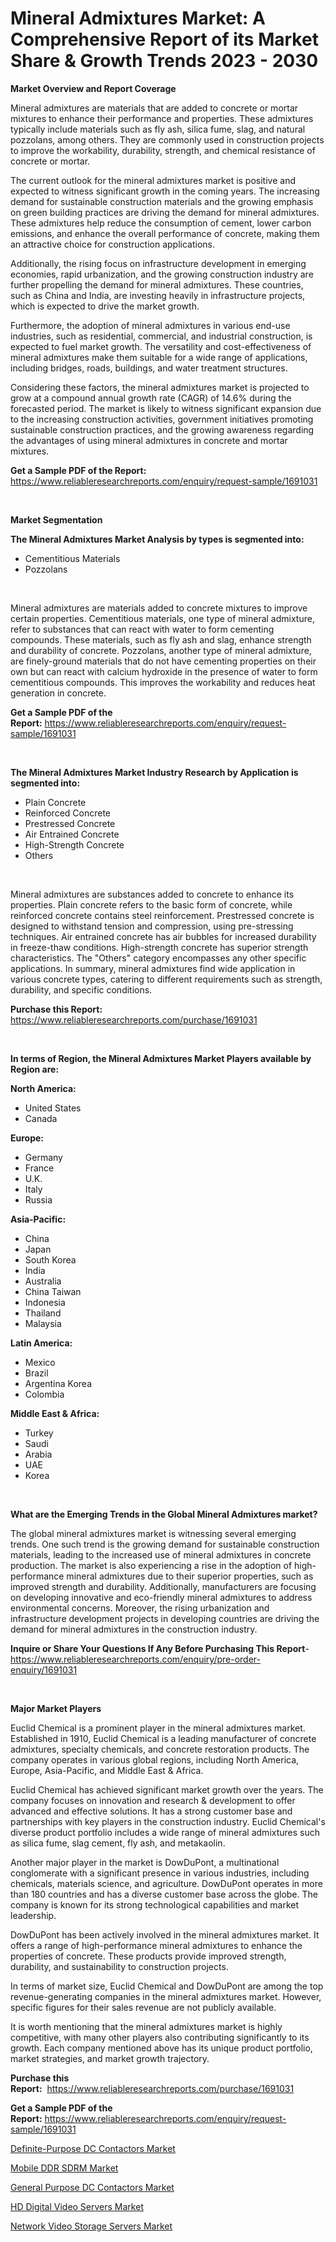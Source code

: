 <p><h1>Mineral Admixtures Market: A Comprehensive Report of its Market Share & Growth Trends 2023 - 2030</h1></p><p><strong>Market Overview and Report Coverage</strong></p>
<p><p>Mineral admixtures are materials that are added to concrete or mortar mixtures to enhance their performance and properties. These admixtures typically include materials such as fly ash, silica fume, slag, and natural pozzolans, among others. They are commonly used in construction projects to improve the workability, durability, strength, and chemical resistance of concrete or mortar.</p><p>The current outlook for the mineral admixtures market is positive and expected to witness significant growth in the coming years. The increasing demand for sustainable construction materials and the growing emphasis on green building practices are driving the demand for mineral admixtures. These admixtures help reduce the consumption of cement, lower carbon emissions, and enhance the overall performance of concrete, making them an attractive choice for construction applications.</p><p>Additionally, the rising focus on infrastructure development in emerging economies, rapid urbanization, and the growing construction industry are further propelling the demand for mineral admixtures. These countries, such as China and India, are investing heavily in infrastructure projects, which is expected to drive the market growth.</p><p>Furthermore, the adoption of mineral admixtures in various end-use industries, such as residential, commercial, and industrial construction, is expected to fuel market growth. The versatility and cost-effectiveness of mineral admixtures make them suitable for a wide range of applications, including bridges, roads, buildings, and water treatment structures.</p><p>Considering these factors, the mineral admixtures market is projected to grow at a compound annual growth rate (CAGR) of 14.6% during the forecasted period. The market is likely to witness significant expansion due to the increasing construction activities, government initiatives promoting sustainable construction practices, and the growing awareness regarding the advantages of using mineral admixtures in concrete and mortar mixtures.</p></p>
<p><strong>Get a Sample PDF of the Report:</strong> <a href="https://www.reliableresearchreports.com/enquiry/request-sample/1691031">https://www.reliableresearchreports.com/enquiry/request-sample/1691031</a></p>
<p>&nbsp;</p>
<p><strong>Market Segmentation</strong></p>
<p><strong>The Mineral Admixtures Market Analysis by types is segmented into:</strong></p>
<p><ul><li>Cementitious Materials</li><li>Pozzolans</li></ul></p>
<p>&nbsp;</p>
<p><p>Mineral admixtures are materials added to concrete mixtures to improve certain properties. Cementitious materials, one type of mineral admixture, refer to substances that can react with water to form cementing compounds. These materials, such as fly ash and slag, enhance strength and durability of concrete. Pozzolans, another type of mineral admixture, are finely-ground materials that do not have cementing properties on their own but can react with calcium hydroxide in the presence of water to form cementitious compounds. This improves the workability and reduces heat generation in concrete.</p></p>
<p><strong>Get a Sample PDF of the Report:</strong>&nbsp;<a href="https://www.reliableresearchreports.com/enquiry/request-sample/1691031">https://www.reliableresearchreports.com/enquiry/request-sample/1691031</a></p>
<p>&nbsp;</p>
<p><strong>The Mineral Admixtures Market Industry Research by Application is segmented into:</strong></p>
<p><ul><li>Plain Concrete</li><li>Reinforced Concrete</li><li>Prestressed Concrete</li><li>Air Entrained Concrete</li><li>High-Strength Concrete</li><li>Others</li></ul></p>
<p>&nbsp;</p>
<p><p>Mineral admixtures are substances added to concrete to enhance its properties. Plain concrete refers to the basic form of concrete, while reinforced concrete contains steel reinforcement. Prestressed concrete is designed to withstand tension and compression, using pre-stressing techniques. Air entrained concrete has air bubbles for increased durability in freeze-thaw conditions. High-strength concrete has superior strength characteristics. The "Others" category encompasses any other specific applications. In summary, mineral admixtures find wide application in various concrete types, catering to different requirements such as strength, durability, and specific conditions.</p></p>
<p><strong>Purchase this Report:</strong>&nbsp; <a href="https://www.reliableresearchreports.com/purchase/1691031">https://www.reliableresearchreports.com/purchase/1691031</a></p>
<p>&nbsp;</p>
<p><strong>In terms of Region, the Mineral Admixtures Market Players available by Region are:</strong></p>
<p>
    <p> <strong> North America: </strong>
        <ul>
            <li>United States</li>
            <li>Canada</li>
        </ul>
        </p> 
    <p> <strong> Europe: </strong>
        <ul>
            <li>Germany</li>
            <li>France</li>
            <li>U.K.</li>
            <li>Italy</li>
            <li>Russia</li>
        </ul>
        </p> 
    <p> <strong> Asia-Pacific: </strong>
        <ul>
            <li>China</li>
            <li>Japan</li>
            <li>South Korea</li>
            <li>India</li>
            <li>Australia</li>
            <li>China Taiwan</li>
            <li>Indonesia</li>
            <li>Thailand</li>
            <li>Malaysia</li>
        </ul>
        </p> 
    <p> <strong> Latin America: </strong>
        <ul>
            <li>Mexico</li>
            <li>Brazil</li>
            <li>Argentina Korea</li>
            <li>Colombia</li>
        </ul>
        </p> 
    <p> <strong> Middle East & Africa: </strong>
        <ul>
            <li>Turkey</li>
            <li>Saudi</li>
            <li>Arabia</li>
            <li>UAE</li>
            <li>Korea</li>
        </ul>
    </p>
    </p>
<p>&nbsp;</p>
<p><strong>What are the Emerging Trends in the Global Mineral Admixtures market?</strong></p>
<p><p>The global mineral admixtures market is witnessing several emerging trends. One such trend is the growing demand for sustainable construction materials, leading to the increased use of mineral admixtures in concrete production. The market is also experiencing a rise in the adoption of high-performance mineral admixtures due to their superior properties, such as improved strength and durability. Additionally, manufacturers are focusing on developing innovative and eco-friendly mineral admixtures to address environmental concerns. Moreover, the rising urbanization and infrastructure development projects in developing countries are driving the demand for mineral admixtures in the construction industry.</p></p>
<p><strong>Inquire or Share Your Questions If Any Before Purchasing This Report</strong>- <a href="https://www.reliableresearchreports.com/enquiry/pre-order-enquiry/1691031">https://www.reliableresearchreports.com/enquiry/pre-order-enquiry/1691031</a></p>
<p>&nbsp;</p>
<p><strong>Major Market Players</strong></p>
<p><p>Euclid Chemical is a prominent player in the mineral admixtures market. Established in 1910, Euclid Chemical is a leading manufacturer of concrete admixtures, specialty chemicals, and concrete restoration products. The company operates in various global regions, including North America, Europe, Asia-Pacific, and Middle East & Africa.</p><p>Euclid Chemical has achieved significant market growth over the years. The company focuses on innovation and research & development to offer advanced and effective solutions. It has a strong customer base and partnerships with key players in the construction industry. Euclid Chemical's diverse product portfolio includes a wide range of mineral admixtures such as silica fume, slag cement, fly ash, and metakaolin.</p><p>Another major player in the market is DowDuPont, a multinational conglomerate with a significant presence in various industries, including chemicals, materials science, and agriculture. DowDuPont operates in more than 180 countries and has a diverse customer base across the globe. The company is known for its strong technological capabilities and market leadership.</p><p>DowDuPont has been actively involved in the mineral admixtures market. It offers a range of high-performance mineral admixtures to enhance the properties of concrete. These products provide improved strength, durability, and sustainability to construction projects.</p><p>In terms of market size, Euclid Chemical and DowDuPont are among the top revenue-generating companies in the mineral admixtures market. However, specific figures for their sales revenue are not publicly available.</p><p>It is worth mentioning that the mineral admixtures market is highly competitive, with many other players also contributing significantly to its growth. Each company mentioned above has its unique product portfolio, market strategies, and market growth trajectory.</p></p>
<p><strong>Purchase this Report:</strong>&nbsp;&nbsp;<a href="https://www.reliableresearchreports.com/purchase/1691031">https://www.reliableresearchreports.com/purchase/1691031</a></p>
<p></p>
<p><strong>Get a Sample PDF of the Report:</strong>&nbsp;<a href="https://www.reliableresearchreports.com/enquiry/request-sample/1691031">https://www.reliableresearchreports.com/enquiry/request-sample/1691031</a></p>
<p><p><a href="https://medium.com/@yvettelesch/definite-purpose-dc-contactors-market-research-report-its-history-and-forecast-2023-to-2030-6945f77ce62a">Definite-Purpose DC Contactors Market</a></p><p><a href="https://medium.com/@luispacocha/mobile-ddr-sdrm-market-insights-into-market-cagr-market-trends-and-growth-strategies-d9094aee95dd">Mobile DDR SDRM Market</a></p><p><a href="https://medium.com/@marlonblick/general-purpose-dc-contactors-market-share-evolution-and-market-growth-trends-2023-2030-ab2932345726">General Purpose DC Contactors Market</a></p><p><a href="https://medium.com/@mariad13206/hd-digital-video-servers-market-analysis-and-sze-forecasted-for-period-from-2023-to-2030-96fde1c7e9b2">HD Digital Video Servers Market</a></p><p><a href="https://medium.com/@andem140256/network-video-storage-servers-market-the-key-to-successful-business-strategy-forecast-till-2030-0b410d4325fe">Network Video Storage Servers Market</a></p></p>